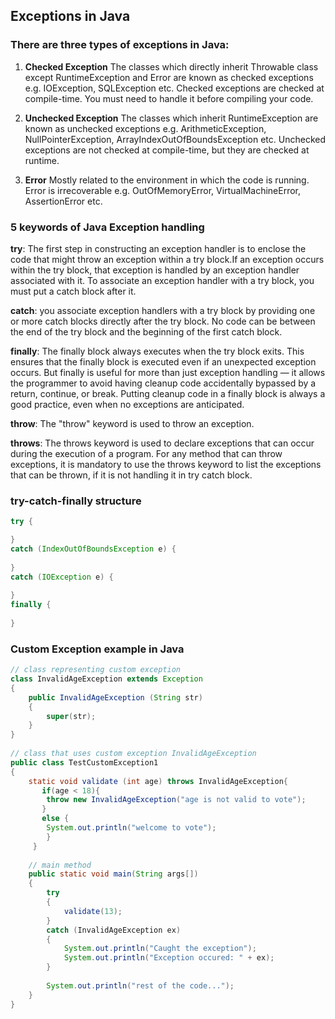 ## Exceptions in Java
### There are three types of exceptions in Java:

1) **Checked Exception**
The classes which directly inherit Throwable class except RuntimeException and Error are known as checked exceptions e.g. IOException, SQLException etc. Checked exceptions are checked at compile-time. You must need to handle it before compiling your code.

2) **Unchecked Exception**
The classes which inherit RuntimeException are known as unchecked exceptions e.g. ArithmeticException, NullPointerException, ArrayIndexOutOfBoundsException etc. Unchecked exceptions are not checked at compile-time, but they are checked at runtime.

3) **Error**
Mostly related to the environment in which the code is running. Error is irrecoverable e.g. OutOfMemoryError, VirtualMachineError, AssertionError etc.

### 5 keywords of Java Exception handling

**try**: The first step in constructing an exception handler is to enclose the code that might throw an exception within a try block.If an exception occurs within the try block, that exception is handled by an exception handler associated with it. To associate an exception handler with a try block, you must put a catch block after it.

**catch**: you associate exception handlers with a try block by providing one or more catch blocks directly after the try block. No code can be between the end of the try block and the beginning of the first catch block.

**finally**: The finally block always executes when the try block exits. This ensures that the finally block is executed even if an unexpected exception occurs. But finally is useful for more than just exception handling — it allows the programmer to avoid having cleanup code accidentally bypassed by a return, continue, or break. Putting cleanup code in a finally block is always a good practice, even when no exceptions are anticipated.

**throw**: The "throw" keyword is used to throw an exception.

**throws**: The throws keyword is used to declare exceptions that can occur during the execution of a program. For any method that can throw exceptions, it is mandatory to use the throws keyword to list the exceptions that can be thrown, if it is not handling it in try catch block.


### try-catch-finally structure
```Java
try {

} 
catch (IndexOutOfBoundsException e) {
                                 
} 
catch (IOException e) {
                                   
} 
finally {
        
}
```

### Custom Exception example in Java

```Java
// class representing custom exception  
class InvalidAgeException extends Exception  
{  
    public InvalidAgeException (String str)  
    {   
        super(str);  
    }  
}  
    
// class that uses custom exception InvalidAgeException  
public class TestCustomException1  
{  
    static void validate (int age) throws InvalidAgeException{    
       if(age < 18){   
        throw new InvalidAgeException("age is not valid to vote");    
       }  
       else {   
        System.out.println("welcome to vote");   
        }   
     }    
  
    // main method  
    public static void main(String args[])  
    {  
        try  
        {   
            validate(13);  
        }  
        catch (InvalidAgeException ex)  
        {  
            System.out.println("Caught the exception");  
            System.out.println("Exception occured: " + ex);  
        }  
  
        System.out.println("rest of the code...");    
    }  
}  
```
